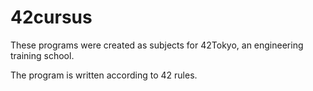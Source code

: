 # 42cursus

These programs were created as subjects for 42Tokyo, an engineering training school.

The program is written according to 42 rules.
